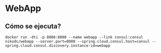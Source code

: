 # WebApp
## Cómo se ejecuta?
```
docker run -dti -p 8080:8080 --name webapp --link consul:consul nikodc/webapp --server.port=8080 --spring.cloud.consul.host=consul --spring.cloud.consul.discovery.instance-id=webapp
```